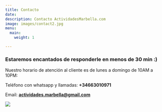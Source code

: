 ```yaml
---
title: Contacto
date: 
description: Contacto ActividadesMarbella.com
image: images/contact2.jpg
menu:
  main:
    weight: 1

---
```

### Estaremos encantados de responderle en menos de 30 min :)

Nuestro horario de atención al cliente es de lunes a domingo de 10AM a 10PM:

Teléfono con whatsapp y llamadas: **+34663010971**

Email: **actividades.marbella@gmail.com**

![](/images/logo-peque2.png)